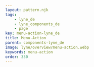 ```yaml
---
layout: pattern.njk
tags: 
    - lyne_de
    - lyne_components_de
    - page
key: menu-action-lyne_de
title: Menu-Action
parent: components-lyne_de
image: lyne/overview/menu-action.webp
keywords: menu-action
order: 330
---
```

